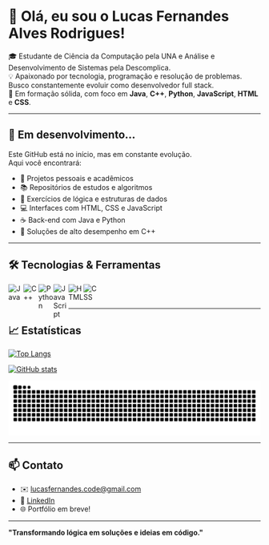 # 👋 Olá, eu sou o Lucas Fernandes Alves Rodrigues!

🎓 Estudante de Ciência da Computação pela UNA e Análise e Desenvolvimento de Sistemas pela Descomplica.  
💡 Apaixonado por tecnologia, programação e resolução de problemas. Busco constantemente evoluir como desenvolvedor full stack.  
🚀 Em formação sólida, com foco em **Java**, **C++**, **Python**, **JavaScript**, **HTML** e **CSS**.

---

## 🚧 Em desenvolvimento...

Este GitHub está no início, mas em constante evolução.  
Aqui você encontrará:

- 🔧 Projetos pessoais e acadêmicos  
- 📚 Repositórios de estudos e algoritmos  
- 🧠 Exercícios de lógica e estruturas de dados  
- 💻 Interfaces com HTML, CSS e JavaScript  
- ☕ Back-end com Java e Python  
- 🧩 Soluções de alto desempenho em C++

---

## 🛠️ Tecnologias & Ferramentas

<img align="left" alt="Java" width="30px" src="https://cdn.jsdelivr.net/gh/devicons/devicon/icons/java/java-original.svg" />
<img align="left" alt="C++" width="30px" src="https://cdn.jsdelivr.net/gh/devicons/devicon/icons/cplusplus/cplusplus-original.svg" />
<img align="left" alt="Python" width="30px" src="https://cdn.jsdelivr.net/gh/devicons/devicon/icons/python/python-original.svg" />
<img align="left" alt="JavaScript" width="30px" src="https://cdn.jsdelivr.net/gh/devicons/devicon/icons/javascript/javascript-original.svg" />
<img align="left" alt="HTML" width="30px" src="https://cdn.jsdelivr.net/gh/devicons/devicon/icons/html5/html5-original.svg" />
<img align="left" alt="CSS" width="30px" src="https://cdn.jsdelivr.net/gh/devicons/devicon/icons/css3/css3-original.svg" />
<br><br>

---

## 📈 Estatísticas

[![Top Langs](https://github-readme-stats.vercel.app/api/top-langs/?username=LucasFernandesAR&layout=compact&theme=github_dark)](https://github.com/LucasFernandesAR)

[![GitHub stats](https://github-readme-stats.vercel.app/api?username=LucasFernandesAR&show_icons=true&theme=github_dark)](https://github.com/LucasFernandesAR)

<picture align="center">
  <source media="(prefers-color-scheme: dark)" srcset="https://raw.githubusercontent.com/LucasFernandesAR/LucasFernandesAR/output/github-contribution-grid-snake-dark.svg">
  <source media="(prefers-color-scheme: light)" srcset="https://raw.githubusercontent.com/LucasFernandesAR/LucasFernandesAR/output/github-contribution-grid-snake-dark.svg">
  <img align="center" alt="github contribution grid snake animation" src="https://raw.githubusercontent.com/LucasFernandesAR/LucasFernandesAR/output/github-contribution-grid-snake.svg">
</picture>

---

## 📫 Contato

- ✉️ lucasfernandes.code@gmail.com  
- 💼 [LinkedIn](https://www.linkedin.com/in/lucas-fernandes-alves-rodrigues/)  
- 🌐 Portfólio em breve!

---

**"Transformando lógica em soluções e ideias em código."**
